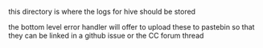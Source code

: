 this directory is where the logs for hive should be stored

the bottom level error handler will offer to upload these to pastebin so that they can be linked in a github issue or the CC forum thread